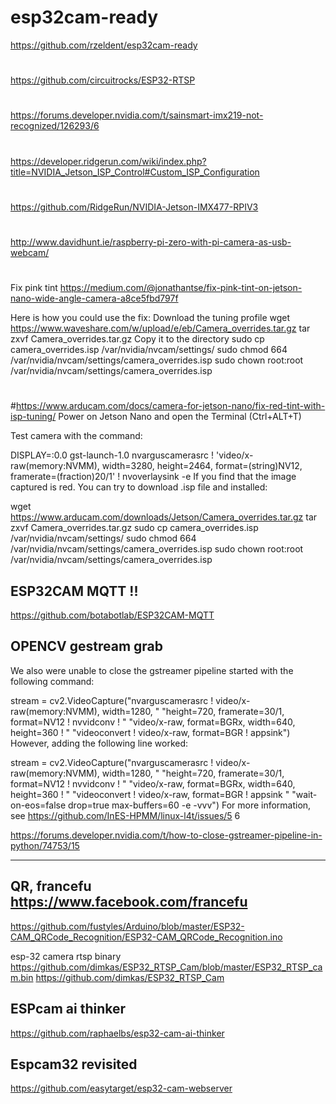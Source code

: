 # esp32cam-ready
https://github.com/rzeldent/esp32cam-ready
#
https://github.com/circuitrocks/ESP32-RTSP
#
https://forums.developer.nvidia.com/t/sainsmart-imx219-not-recognized/126293/6
#
https://developer.ridgerun.com/wiki/index.php?title=NVIDIA_Jetson_ISP_Control#Custom_ISP_Configuration
#
https://github.com/RidgeRun/NVIDIA-Jetson-IMX477-RPIV3
#
http://www.davidhunt.ie/raspberry-pi-zero-with-pi-camera-as-usb-webcam/
#

Fix pink tint
https://medium.com/@jonathantse/fix-pink-tint-on-jetson-nano-wide-angle-camera-a8ce5fbd797f

Here is how you could use the fix:
Download the tuning profile
wget https://www.waveshare.com/w/upload/e/eb/Camera_overrides.tar.gz
tar zxvf Camera_overrides.tar.gz 
Copy it to the directory
sudo cp camera_overrides.isp /var/nvidia/nvcam/settings/
sudo chmod 664 /var/nvidia/nvcam/settings/camera_overrides.isp
sudo chown root:root /var/nvidia/nvcam/settings/camera_overrides.isp
#
#
#https://www.arducam.com/docs/camera-for-jetson-nano/fix-red-tint-with-isp-tuning/
Power on Jetson Nano and open the Terminal (Ctrl+ALT+T)

Test camera with the command:

DISPLAY=:0.0 gst-launch-1.0 nvarguscamerasrc ! 'video/x-raw(memory:NVMM), width=3280, height=2464, format=(string)NV12, framerate=(fraction)20/1' ! nvoverlaysink -e
If you find that the image captured is red. You can try to download .isp file and installed:

wget https://www.arducam.com/downloads/Jetson/Camera_overrides.tar.gz
tar zxvf Camera_overrides.tar.gz
sudo cp camera_overrides.isp /var/nvidia/nvcam/settings/
sudo chmod 664 /var/nvidia/nvcam/settings/camera_overrides.isp
sudo chown root:root /var/nvidia/nvcam/settings/camera_overrides.isp

## ESP32CAM MQTT !!
https://github.com/botabotlab/ESP32CAM-MQTT

## OPENCV gestream grab
We also were unable to close the gstreamer pipeline started with the following command:

stream = cv2.VideoCapture("nvarguscamerasrc ! video/x-raw(memory:NVMM), width=1280, "
                                       "height=720, framerate=30/1, format=NV12 ! nvvidconv ! "
                                       "video/x-raw, format=BGRx, width=640, height=360 ! "
                                       "videoconvert ! video/x-raw, format=BGR ! appsink")
However, adding the following line worked:

stream = cv2.VideoCapture("nvarguscamerasrc ! video/x-raw(memory:NVMM), width=1280, "
                                       "height=720, framerate=30/1, format=NV12 ! nvvidconv ! "
                                       "video/x-raw, format=BGRx, width=640, height=360 ! "
                                       "videoconvert ! video/x-raw, format=BGR ! appsink "
                                       "wait-on-eos=false drop=true max-buffers=60 -e -vvv")
For more information, see https://github.com/InES-HPMM/linux-l4t/issues/5 6

https://forums.developer.nvidia.com/t/how-to-close-gstreamer-pipeline-in-python/74753/15

--------------
## QR, francefu   https://www.facebook.com/francefu
https://github.com/fustyles/Arduino/blob/master/ESP32-CAM_QRCode_Recognition/ESP32-CAM_QRCode_Recognition.ino

esp-32  camera rtsp binary  https://github.com/dimkas/ESP32_RTSP_Cam/blob/master/ESP32_RTSP_cam.bin
https://github.com/dimkas/ESP32_RTSP_Cam

## ESPcam ai thinker
https://github.com/raphaelbs/esp32-cam-ai-thinker
## Espcam32 revisited
https://github.com/easytarget/esp32-cam-webserver

